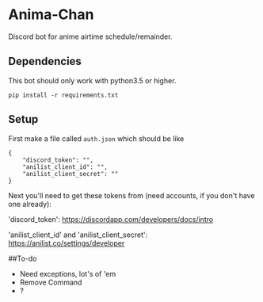 # Anima-Chan
Discord bot for anime airtime schedule/remainder.

## Dependencies
This bot should only work with python3.5 or higher.

`pip install -r requirements.txt`

## Setup
First make a file called `auth.json` which should be like
```
{
	"discord_token": "",
	"anilist_client_id": "",
	"anilist_client_secret": ""
}
```

Next you'll need to get these tokens from (need accounts, if you don't have one already):

'discord_token': https://discordapp.com/developers/docs/intro

'anilist_client_id' and 'anilist_client_secret': https://anilist.co/settings/developer

##To-do

* Need exceptions, lot's of 'em
* Remove Command
* ?
